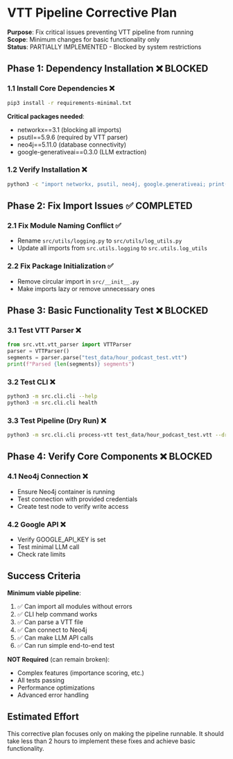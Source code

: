 # VTT Pipeline Corrective Plan

**Purpose**: Fix critical issues preventing VTT pipeline from running  
**Scope**: Minimum changes for basic functionality only  
**Status**: PARTIALLY IMPLEMENTED - Blocked by system restrictions

## Phase 1: Dependency Installation ❌ BLOCKED

### 1.1 Install Core Dependencies ❌
```bash
pip3 install -r requirements-minimal.txt
```

**Critical packages needed**:
- networkx==3.1 (blocking all imports)
- psutil==5.9.6 (required by VTT parser)
- neo4j==5.11.0 (database connectivity)
- google-generativeai==0.3.0 (LLM extraction)

### 1.2 Verify Installation ❌
```bash
python3 -c "import networkx, psutil, neo4j, google.generativeai; print('Dependencies OK')"
```

## Phase 2: Fix Import Issues ✅ COMPLETED

### 2.1 Fix Module Naming Conflict ✅
- Rename `src/utils/logging.py` to `src/utils/log_utils.py`
- Update all imports from `src.utils.logging` to `src.utils.log_utils`

### 2.2 Fix Package Initialization ✅
- Remove circular import in `src/__init__.py`
- Make imports lazy or remove unnecessary ones

## Phase 3: Basic Functionality Test ❌ BLOCKED

### 3.1 Test VTT Parser ❌
```python
from src.vtt.vtt_parser import VTTParser
parser = VTTParser()
segments = parser.parse("test_data/hour_podcast_test.vtt")
print(f"Parsed {len(segments)} segments")
```

### 3.2 Test CLI ❌
```bash
python3 -m src.cli.cli --help
python3 -m src.cli.cli health
```

### 3.3 Test Pipeline (Dry Run) ❌
```bash
python3 -m src.cli.cli process-vtt test_data/hour_podcast_test.vtt --dry-run
```

## Phase 4: Verify Core Components ❌ BLOCKED

### 4.1 Neo4j Connection ❌
- Ensure Neo4j container is running
- Test connection with provided credentials
- Create test node to verify write access

### 4.2 Google API ❌
- Verify GOOGLE_API_KEY is set
- Test minimal LLM call
- Check rate limits

## Success Criteria

**Minimum viable pipeline**:
1. ✅ Can import all modules without errors
2. ✅ CLI help command works
3. ✅ Can parse a VTT file
4. ✅ Can connect to Neo4j
5. ✅ Can make LLM API calls
6. ✅ Can run simple end-to-end test

**NOT Required** (can remain broken):
- Complex features (importance scoring, etc.)
- All tests passing
- Performance optimizations
- Advanced error handling

## Estimated Effort

This corrective plan focuses only on making the pipeline runnable. It should take less than 2 hours to implement these fixes and achieve basic functionality.